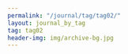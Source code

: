 ```yaml
---
permalink: "/journal/tag/tag02/"
layout: journal_by_tag
tag: tag02
header-img: img/archive-bg.jpg
---
```


